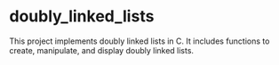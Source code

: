 # doubly_linked_lists

This project implements doubly linked lists in C. It includes functions to create, manipulate, and display doubly linked lists.